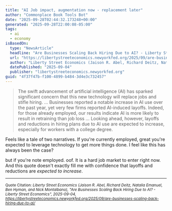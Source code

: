 ```yaml
---
title: "AI Job impact, augmentation now - replacement later"
author: "Commonplace Book Tools Bot"
date: "2025-09-28T02:44:32.173248+00:00"
generated: "2025-09-28T22:00:08-05:00"
tags:
  - ai
  - economy
isBasedOn:
  type: "NewsArticle"
  headline: "Are Businesses Scaling Back Hiring Due to AI? - Liberty Street Economics"
  url: "https://libertystreeteconomics.newyorkfed.org/2025/09/are-businesses-scaling-back-hiring-due-to-ai/"
  author: "Liberty Street Economics (Jaison R. Abel, Richard Deitz, Natalia Emanuel, Ben Hyman, and Nick Montalbano)"
  datePublished: "2025-09-04"
  publisher: "libertystreeteconomics.newyorkfed.org"
guid: "4f37f47b-f100-4899-b484-3d4e3c732457"
---
```


> The swift advancement of artificial intelligence (AI) has sparked significant concern that this new technology will replace jobs and stifle hiring. ... Businesses reported a notable increase in AI use over the past year, yet very few firms reported AI-induced layoffs. Indeed, for those already employed, our results indicate AI is more likely to result in retraining than job loss ... Looking ahead, however, layoffs and reductions in hiring plans due to AI use are expected to increase, especially for workers with a college degree.

Feels like a tale of two narratives. If you're currently employed, great you're expected to leverage technology to get more things done. I feel like this has always been the case? 

but if you're note employed. oof. It is a hard job market to enter right now. And this quote doesn't exactly fill me with confidence that layoffs and reductions are *expected to increase*.

---

<sub>Quote Citation: <cite>Liberty Street Economics (Jaison R. Abel, Richard Deitz, Natalia Emanuel, Ben Hyman, and Nick Montalbano), "Are Businesses Scaling Back Hiring Due to AI? - Liberty Street Economics", 2025-09-04, <a href="https://libertystreeteconomics.newyorkfed.org/2025/09/are-businesses-scaling-back-hiring-due-to-ai/">https://libertystreeteconomics.newyorkfed.org/2025/09/are-businesses-scaling-back-hiring-due-to-ai/</a></cite></sub>